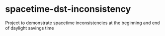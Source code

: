 # spacetime-dst-inconsistency
Project to demonstrate spacetime inconsistencies at the beginning and end of daylight savings time
